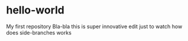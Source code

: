 # hello-world
My first repository
Bla-bla this is super innovative edit just to watch how does side-branches works
